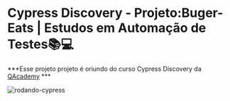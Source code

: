 # Cypress Discovery - Projeto:Buger-Eats | Estudos em Automação de Testes📚💻

***Esse projeto projeto é oriundo do curso Cypress Discovery da [QAcademy](https://br.qacademy.io/cypress-discovery) ***

![rodando-cypress](assets/2022-10-09_22-11-53.gif)

